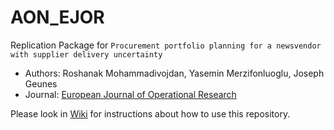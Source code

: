 # AON_EJOR

Replication Package for ``Procurement portfolio planning for a newsvendor with supplier delivery uncertainty`` 
* Authors: Roshanak Mohammadivojdan, Yasemin Merzifonluoglu, Joseph Geunes 
* Journal: [European Journal of Operational Research](https://www.sciencedirect.com/science/article/pii/S0377221721004549)

Please look in [Wiki](https://github.com/RoshiMV/AON_EJOR/wiki) for instructions about how to use this repository.
